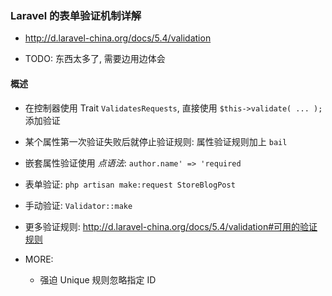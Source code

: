 ### Laravel 的表单验证机制详解
* http://d.laravel-china.org/docs/5.4/validation

* TODO: 东西太多了, 需要边用边体会


#### 概述
* 在控制器使用 Trait `ValidatesRequests`, 直接使用 `$this->validate( ... );` 添加验证

* 某个属性第一次验证失败后就停止验证规则: 属性验证规则加上 `bail`

* 嵌套属性验证使用 *点语法*: `author.name' => 'required`

* 表单验证: `php artisan make:request StoreBlogPost`

* 手动验证: `Validator::make`

* 更多验证规则: http://d.laravel-china.org/docs/5.4/validation#可用的验证规则

* MORE:
    * 强迫 Unique 规则忽略指定 ID
